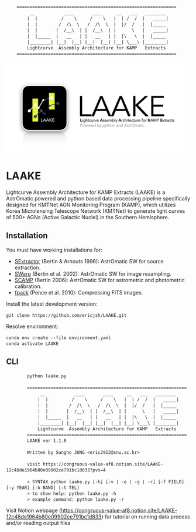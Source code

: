         =============================================================
             __           ____       ____     __   ___   ________
            |  |         /    \     /    \   |  | /  /  |   _____|
            |  |        /  /\  \   /  /\  \  |  |/  /   |  |_____
            |  |       |  /__\  | |  /__\  | |      \   |   _____|
            |  |_____  |   __   | |   __   | |  |\   \  |  |_____
            |________| |__|  |__| |__|  |__| |__| \___\ |________|
            Lightcurve  Assembly Architecture for KAMP   Extracts
        =============================================================
![logo](docs/LAAKE_logo.png)
# LAAKE

Lightcurve Assembly Architecture for KAMP Extracts (LAAKE) is a AstrOmatic powered and python based data processing pipeline specifically designed for KMTNet AGN Monitoring Program (KAMP), which utilizes Korea Microlensing Telescope Network (KMTNet) to generate light curves of 500+ AGNs (Active Galactic Nuclei) in the Southern Hemisphere. 

## Installation

You must have working installations for:

- [SExtractor](https://www.astromatic.net/software/sextractor/) (Bertin & Arnouts 1996): AstrOmatic SW for source extraction.
- [SWarp](http://www.astromatic.net/software/swarp) (Bertin et al. 2002): AstrOmatic SW for image resampling.
- [SCAMP](https://www.astromatic.net/software/scamp/) (Bertin 2006): AstrOmatic SW for astrometric and photometric calibration.
- [fpack](https://heasarc.gsfc.nasa.gov/fitsio/fpack/) (Pence et al. 2010): Compressing FITS images.

Install the latest development version:
```
git clone https://github.com/ericjsh/LAAKE.git
```

Resolve environment:
```
conda env create --file environment.yaml
conda activate LAAKE
```

## CLI

```
        python laake.py                         

        =============================================================
             __           ____       ____     __   ___   ________
            |  |         /    \     /    \   |  | /  /  |   _____|
            |  |        /  /\  \   /  /\  \  |  |/  /   |  |_____
            |  |       |  /__\  | |  /__\  | |      \   |   _____|
            |  |_____  |   __   | |   __   | |  |\   \  |  |_____
            |________| |__|  |__| |__|  |__| |__| \___\ |________|
            Lightcurve  Assembly Architecture for KAMP   Extracts
        =============================================================
        LAAKE ver 1.1.0
    
        Written by Sungho JUNG <eric2912@snu.ac.kr>
            
        visit https://congruous-value-af8.notion.site/LAAKE-12c48de1964b80e09902ce791bc1d833?pvs=4
            
        > SYNTAX python laake.py [-h] [-v | -e | -g | -r] [-f FIELD] [-y YEAR] [-b BAND] [-t TEL]
        > to show help: python laake.py -h
        > example command: python laake.py -r
```


Visit Notion webpage (https://congruous-value-af8.notion.site/LAAKE-12c48de1964b80e09902ce791bc1d833) for tutorial on running data process and/or reading output files
